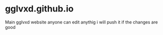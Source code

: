 # gglvxd.github.io
Main gglvxd website anyone can edit anythig i will push it if the changes are good
